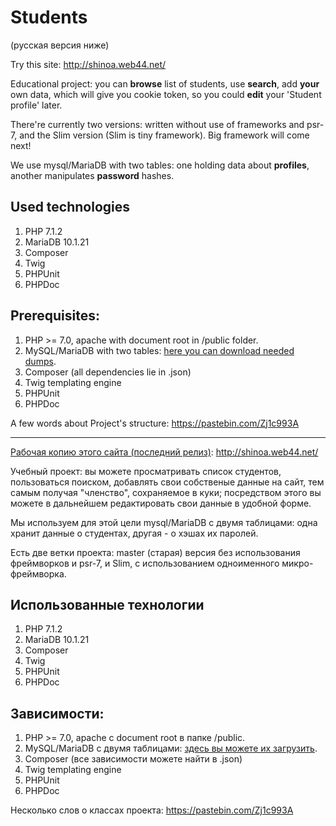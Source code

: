 # Students  
(русская версия ниже)

Try this site: http://shinoa.web44.net/

Educational project: you can **browse** list of students, use **search**, add **your** own data, which will give you cookie token, so you could **edit** your 'Student profile' later.

There're currently two versions: written without use of frameworks and psr-7, and the Slim version (Slim is tiny framework). Big framework will come next!

We use mysql/MariaDB with two tables: one holding data about **profiles**, another manipulates **password** hashes.

## Used technologies

1. PHP 7.1.2
2. MariaDB 10.1.21
3. Composer 
4. Twig
5. PHPUnit
6. PHPDoc

## Prerequisites: 

1. PHP >= 7.0, apache with document root in /public folder.
2. MySQL/MariaDB with two tables: [here you can download needed dumps](http://zalivalka.ru/359753).
3. Composer (all dependencies lie in .json)
4. Twig templating engine
5. PHPUnit
6. PHPDoc 

A few words about Project's structure: https://pastebin.com/Zj1c993A

--- 

[Рабочая копию этого сайта (последний релиз)](http://shinoa.web44.net/): http://shinoa.web44.net/

Учебный проект: вы можете просматривать список студентов, пользоваться поиском, добавлять свои собственые данные на сайт, тем самым получая "членство", сохраняемое в куки; посредством этого вы можете в дальнейшем редактировать свои данные в удобной форме.

Мы используем для этой цели mysql/MariaDB с двумя таблицами: одна хранит данные о студентах, другая - о хэшах их паролей.

Есть две ветки проекта: master (старая) версия без использования фреймворков и psr-7, и Slim, с использованием одноименного микро-фреймворка.

## Использованные технологии

1. PHP 7.1.2
2. MariaDB 10.1.21
3. Composer 
4. Twig
5. PHPUnit
6. PHPDoc

## Зависимости: 

1. PHP >= 7.0, apache с document root в папке /public.
2. MySQL/MariaDB с двумя таблицами: [здесь вы можете их загрузить](http://zalivalka.ru/359753).
3. Composer (все зависимости можете найти в .json)
4. Twig templating engine
5. PHPUnit
6. PHPDoc

Несколько слов о классах проекта: https://pastebin.com/Zj1c993A


